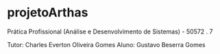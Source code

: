 # projetoArthas


Prática Profissional (Análise e Desenvolvimento de Sistemas) - 50572 . 7

Tutor: Charles Everton Oliveira Gomes
Aluno: Gustavo Beserra Gomes
